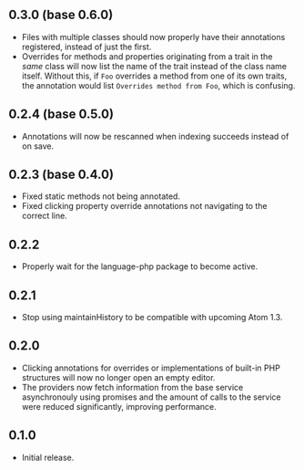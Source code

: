 ## 0.3.0 (base 0.6.0)
* Files with multiple classes should now properly have their annotations registered, instead of just the first.
* Overrides for methods and properties originating from a trait in the *same* class will now list the name of the trait instead of the class name itself. Without this, if `Foo` overrides a method from one of its own traits, the annotation would list `Overrides method from Foo`, which is confusing.

## 0.2.4 (base 0.5.0)
* Annotations will now be rescanned when indexing succeeds instead of on save.

## 0.2.3 (base 0.4.0)
* Fixed static methods not being annotated.
* Fixed clicking property override annotations not navigating to the correct line.

## 0.2.2
* Properly wait for the language-php package to become active.

## 0.2.1
* Stop using maintainHistory to be compatible with upcoming Atom 1.3.

## 0.2.0
* Clicking annotations for overrides or implementations of built-in PHP structures will now no longer open an empty editor.
* The providers now fetch information from the base service asynchronouly using promises and the amount of calls to the service were reduced significantly, improving performance.

## 0.1.0
* Initial release.
